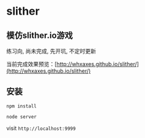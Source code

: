# slither

## 模仿slither.io游戏

练习向, 尚未完成, 先开坑, 不定时更新

当前完成效果预览：[http://whxaxes.github.io/slither/](http://whxaxes.github.io/slither/)

## 安装 
```
npm install
```

```
node server
```

visit `http://localhost:9999`
